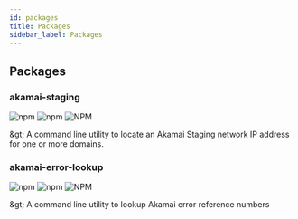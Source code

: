 ```yaml
---
id: packages
title: Packages
sidebar_label: Packages
---
```

## Packages

### akamai-staging

![npm](https://img.shields.io/npm/v/akamai-staging.svg?style=plastic)
![npm](https://img.shields.io/npm/dm/akamai-staging.svg?style=plastic)
![NPM](https://img.shields.io/npm/l/akamai-staging.svg?style=plastic)

\&gt; A command line utility to locate an Akamai Staging network IP address for one or more domains.

### akamai-error-lookup

![npm](https://img.shields.io/npm/v/akamai-error-lookup.svg?style=plastic)
![npm](https://img.shields.io/npm/dm/akamai-error-lookup.svg?style=plastic)
![NPM](https://img.shields.io/npm/l/akamai-error-lookup.svg?style=plastic)

\&gt; A command line utility to lookup Akamai error reference numbers
